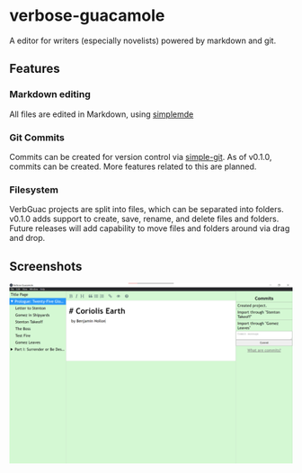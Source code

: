 # verbose-guacamole
A editor for writers (especially novelists) powered by markdown and git.

## Features

### Markdown editing
All files are edited in Markdown, using [simplemde](https://simplemde.com/)

### Git Commits
Commits can be created for version control via [simple-git](https://github.com/steveukx/git-js). As of v0.1.0, commits can be created. More features related to this are planned.

### Filesystem
VerbGuac projects are split into files, which can be separated into folders. v0.1.0 adds support to create, save, rename, and delete files and folders. Future releases will add capability to move files and folders around via drag and drop.

## Screenshots
![v0.1.0 Editor](./screenshots/v0.1.0-editor.png)
